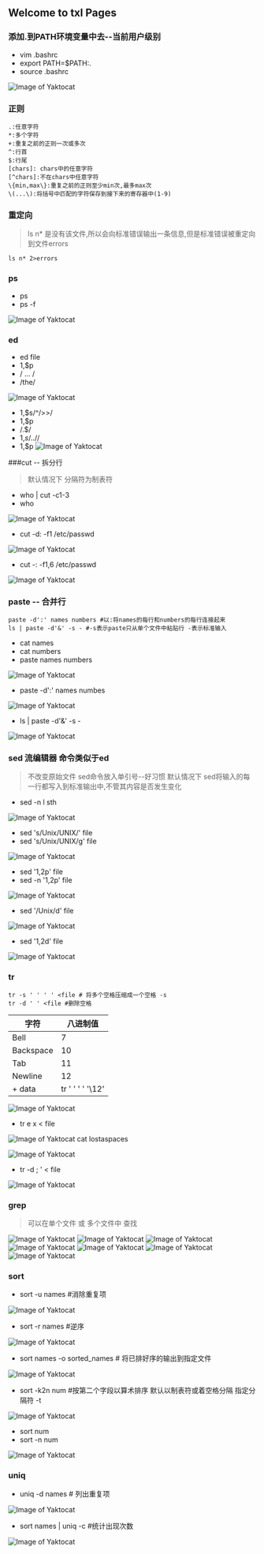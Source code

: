 ## Welcome to txl Pages


### 添加.到PATH环境变量中去--当前用户级别

+ vim .bashrc
+ export PATH=$PATH:.
+ source .bashrc
  
![Image of Yaktocat](assets\images\bashrc.png)


### 正则

```shell
.:任意字符
*:多个字符
+:重复之前的正则一次或多次
^:行首
$:行尾
[chars]: chars中的任意字符
[^chars]:不在chars中任意字符
\{min,max\}:重复之前的正则至少min次,最多max次
\(...\):将括号中匹配的字符保存到接下来的寄存器中(1-9)

```

### 重定向
> ls n* 是没有该文件,所以会向标准错误输出一条信息,但是标准错误被重定向到文件errors


```shell
ls n* 2>errors
```

### ps
+ ps
+ ps -f 

![Image of Yaktocat](assets\images\ps.png)

### ed 
+ ed file
+ 1,$p
+ / ... /
+ /the/

![Image of Yaktocat](assets\images\ed1.png)

+ 1,$s/^/>>/
+ 1,$p
+ /\.$/
+ 1,$s/..$//
+ 1,$p
![Image of Yaktocat](assets\images\ed2.png)

###cut -- 拆分行
> 默认情况下 分隔符为制表符
+ who | cut -c1-3
+ who

![Image of Yaktocat](assets\images\cut1.png)

+ cut -d: -f1 /etc/passwd
  
![Image of Yaktocat](assets\images\cut2.png)
+ cut -: -f1,6 /etc/passwd
  
![Image of Yaktocat](assets\images\cut3.png)

### paste -- 合并行

```shell
paste -d':' names numbers #以:将names的每行和numbers的每行连接起来
ls | paste -d'&' -s - #-s表示paste只从单个文件中粘贴行 -表示标准输入

```
+ cat names
+ cat numbers
+ paste names numbers

![Image of Yaktocat](assets\images\paste1.png)

+ paste -d':' names numbes
  
![Image of Yaktocat](assets\images\paste2.png)

+ ls | paste -d'&' -s - 
  
![Image of Yaktocat](assets\images\paste3.png)


### sed 流编辑器 命令类似于ed
> 不改变原始文件 
> sed命令放入单引号--好习惯
> 默认情况下 sed将输入的每一行都写入到标准输出中,不管其内容是否发生变化

+ sed -n l sth
  
![Image of Yaktocat](assets\images\sed1.png)
+ sed 's/Unix/UNIX/' file
+ sed 's/Unix/UNIX/g' file
  
![Image of Yaktocat](assets\images\sed2.png)
+ sed '1,2p' file
+ sed -n '1,2p' file
  
![Image of Yaktocat](assets\images\sed3.png)
+ sed '/Unix/d' file
  
![Image of Yaktocat](assets\images\sed4.png)
+ sed '1,2d' file
  
![Image of Yaktocat](assets\images\sed5.png)

### tr
```shell
tr -s ' ' ' ' <file # 将多个空格压缩成一个空格 -s
tr -d ' ' <file #删除空格
```

字符 | 八进制值
------------ | -------------
Bell|7
Backspace|10
Tab|11
Newline|12
+ data | tr ' ' ' ' '\12'
  
![Image of Yaktocat](assets\images\tr1.png)
+ tr e x < file

![Image of Yaktocat](assets\images\tr2.png)
cat lostaspaces

![Image of Yaktocat](assets\images\tr3.png)
+ tr -d ; ' < file

![Image of Yaktocat](assets\images\tr4.png)


### grep
> 可以在单个文件 或 多个文件中 查找

![Image of Yaktocat](assets\images\grep1.png)
![Image of Yaktocat](assets\images\grep2.png)
![Image of Yaktocat](assets\images\grep3.png)
![Image of Yaktocat](assets\images\grep4.png)
![Image of Yaktocat](assets\images\grep5.png)
![Image of Yaktocat](assets\images\grep5-1.png)
![Image of Yaktocat](assets\images\grep6.png)

### sort

+ sort -u names #消除重复项
  
![Image of Yaktocat](assets\images\sort.png)

+ sort -r names #逆序
  
![Image of Yaktocat](assets\images\sort1.png)

+ sort names -o sorted_names # 将已排好序的输出到指定文件
  
![Image of Yaktocat](assets\images\sort2.png)

+ sort -k2n num #按第二个字段以算术排序 默认以制表符或着空格分隔 指定分隔符 -t 
  
![Image of Yaktocat](assets\images\sort4.png)

+ sort num 
+ sort -n num
  
![Image of Yaktocat](assets\images\sort3.png)

### uniq

+ uniq -d names # 列出重复项
  
![Image of Yaktocat](assets\images\uniq.png)


+ sort names | uniq -c #统计出现次数
  
![Image of Yaktocat](assets\images\uniq2.png)
